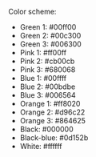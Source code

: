 Color scheme:
- Green 1: #00ff00
- Green 2: #00c300
- Green 3: #006300
- Pink 1: #ff00ff
- Pink 2: #cb00cb
- Pink 3: #680068
- Blue 1: #00ffff
- Blue 2: #00bdbe
- Blue 3: #006564
- Orange 1: #ff8020
- Orange 2: #d96c22
- Orange 3: #864625
- Black: #000000
- Black-blue: #0d152b
- White: #ffffff